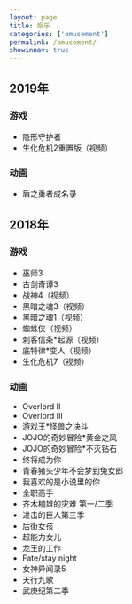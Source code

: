 ```yaml
---
layout: page
title: 娱乐
categories: ['amusement']
permalink: /amusement/
showinnav: true
---
```


## 2019年

### 游戏
* 隐形守护者
* 生化危机2重置版（视频）

### 动画

* 盾之勇者成名录


## 2018年

### 游戏
* 巫师3
* 古剑奇谭3
* 战神4（视频）
* 黑暗之魂3（视频）
* 黑暗之魂1（视频）
* 蜘蛛侠（视频）
* 刺客信条*起源（视频）
* 底特律*变人（视频）
* 生化危机7（视频）

### 动画
* Overlord II
* Overlord III
* 游戏王*怪兽之决斗
* JOJO的奇妙冒险*黄金之风
* JOJO的奇妙冒险*不灭钻石
* 终将成为你
* 青春猪头少年不会梦到兔女郎
* 我喜欢的是小说里的你
* 全职高手
* 齐木楠雄的灾难 第一/二季
* 进击的巨人第三季
* 后街女孩
* 超能力女儿
* 龙王的工作
* Fate/stay night
* 女神异闻录5
* 天行九歌
* 武庚纪第二季
